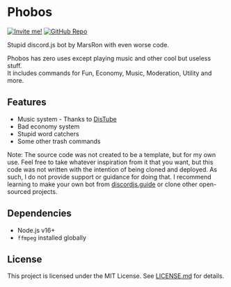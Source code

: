 # Phobos

[![Invite me!][bot-invite-shield]][bot-invite]
[![GitHub Repo][repo-shield]][repo]

Stupid discord.js bot by MarsRon with even worse code.

Phobos has zero uses except playing music and other cool but useless stuff.\
It includes commands for Fun, Economy, Music, Moderation, Utility and more.

## Features

- Music system - Thanks to [DisTube][distube]
- Bad economy system
- Stupid word catchers
- Some other trash commands

Note: The source code was not created to be a template, but for my own use. Feel free to take whatever inspiration from it that you want, but this code was not written with the intention of being cloned and deployed. As such, I do not provide support or guidance for doing that. I recommend learning to make your own bot from [discordjs.guide][discordjs.guide] or clone other open-sourced projects.

## Dependencies

- Node.js v16+
- `ffmpeg` installed globally

## License

This project is licensed under the MIT License. See [LICENSE.md][license] for details.

[repo]: https://github.com/MarsRon/phobos
[license]: https://github.com/MarsRon/phobos/blob/master/LICENSE.md
[bot-invite]: https://discord.com/oauth2/authorize?client_id=738252807525892139&scope=bot&permissions=8589934591
[bot-invite-shield]: https://img.shields.io/badge/Invite%20me!-%237289DA.svg?logo=discord&logoColor=white
[repo-shield]: https://img.shields.io/badge/GitHub%20Repo-%23181711.svg?logo=github&logoColor=white
[distube]: https://distube.js.org
[discordjs.guide]: https://discordjs.guide
